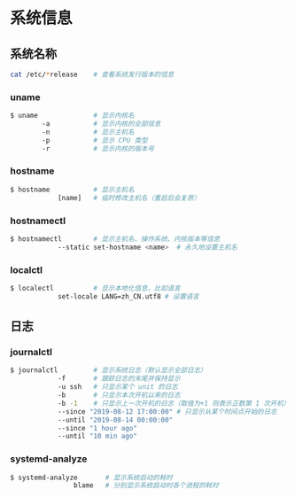 # 系统信息

## 系统名称

```sh
cat /etc/*release    # 查看系统发行版本的信息
```

### uname

```sh
$ uname              # 显示内核名
        -a           # 显示内核的全部信息
        -n           # 显示主机名
        -p           # 显示 CPU 类型
        -r           # 显示内核的版本号
```

### hostname

```sh
$ hostname           # 显示主机名
            [name]   # 临时修改主机名（重启后会复原）
```

### hostnamectl

```sh
$ hostnamectl        # 显示主机名、操作系统、内核版本等信息
            --static set-hostname <name>  # 永久地设置主机名
```

### localctl

```sh
$ localectl          # 显示本地化信息，比如语言
            set-locale LANG=zh_CN.utf8 # 设置语言
```

## 日志

### journalctl

```sh
$ journalctl         # 显示系统日志（默认显示全部日志）
            -f       # 跟踪日志的末尾并保持显示
            -u ssh   # 只显示某个 unit 的日志
            -b       # 只显示本次开机以来的日志
            -b -1    # 只显示上一次开机的日志（取值为+1 则表示正数第 1 次开机）
            --since "2019-08-12 17:00:00" # 只显示从某个时间点开始的日志
            --until "2019-08-14 00:00:00" 
            --since "1 hour ago"
            --until "10 min ago"
```

### systemd-analyze

```sh
$ systemd-analyze       # 显示系统启动的耗时
                blame   # 分别显示系统启动时各个进程的耗时
```
